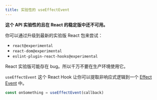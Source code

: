 ```yaml
---
title: 实验性的 useEffectEvent
---
```


<Wip>

**这个 API 实验性的且在 React 的稳定版中还不可用。**

你可以通过升级到最新的实验版 React 包来尝试：

- `react@experimental`
- `react-dom@experimental`
- `eslint-plugin-react-hooks@experimental`

React 实验版可能存在 bug。所以千万不要在生产环境使用它。

</Wip>


<Intro>

`useEffectEvent` 这个 React Hook 让你可以提取非响应式逻辑到一个 [Effect Event](/learn/separating-events-from-effects#declaring-an-effect-event) 中。

```js
const onSomething = useEffectEvent(callback)
```

</Intro>

<InlineToc />
